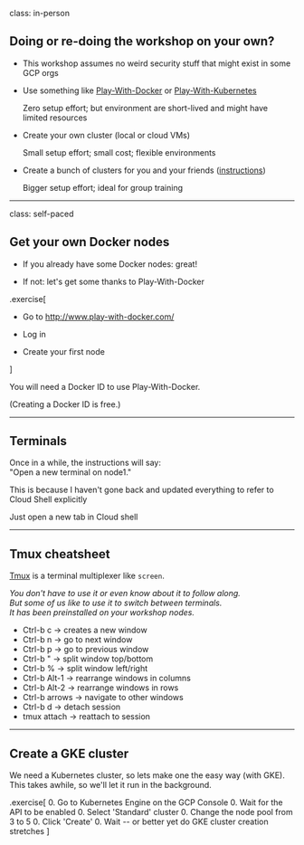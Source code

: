 class: in-person

## Doing or re-doing the workshop on your own?

- This workshop assumes no weird security stuff that might exist in some GCP orgs

- Use something like
  [Play-With-Docker](http://play-with-docker.com/) or
  [Play-With-Kubernetes](https://training.play-with-kubernetes.com/)

  Zero setup effort; but environment are short-lived and
  might have limited resources

- Create your own cluster (local or cloud VMs)

  Small setup effort; small cost; flexible environments

- Create a bunch of clusters for you and your friends
    ([instructions](https://@@GITREPO@@/tree/master/prepare-vms))

  Bigger setup effort; ideal for group training

---

class: self-paced

## Get your own Docker nodes

- If you already have some Docker nodes: great!

- If not: let's get some thanks to Play-With-Docker

.exercise[

- Go to http://www.play-with-docker.com/

- Log in

- Create your first node

<!-- ```open http://www.play-with-docker.com/``` -->

]

You will need a Docker ID to use Play-With-Docker.

(Creating a Docker ID is free.)

---

## Terminals

Once in a while, the instructions will say:
<br/>"Open a new terminal on node1."

This is because I haven't gone back and updated everything to refer to Cloud Shell explicitly

Just open a new tab in Cloud shell


---

## Tmux cheatsheet

[Tmux](https://en.wikipedia.org/wiki/Tmux) is a terminal multiplexer like `screen`.

*You don't have to use it or even know about it to follow along.
<br/>
But some of us like to use it to switch between terminals.
<br/>
It has been preinstalled on your workshop nodes.*

- Ctrl-b c → creates a new window
- Ctrl-b n → go to next window
- Ctrl-b p → go to previous window
- Ctrl-b " → split window top/bottom
- Ctrl-b % → split window left/right
- Ctrl-b Alt-1 → rearrange windows in columns
- Ctrl-b Alt-2 → rearrange windows in rows
- Ctrl-b arrows → navigate to other windows
- Ctrl-b d → detach session
- tmux attach → reattach to session

---

## Create a GKE cluster
We need a Kubernetes cluster, so lets make one the easy way (with GKE).  This takes awhile, so we'll let it run in the 
background. 

.exercise[
0. Go to Kubernetes Engine on the GCP Console
0. Wait for the API to be enabled
0. Select 'Standard' cluster
0. Change the node pool from 3 to 5
0. Click 'Create'
0. Wait -- or better yet do GKE cluster creation stretches
]

